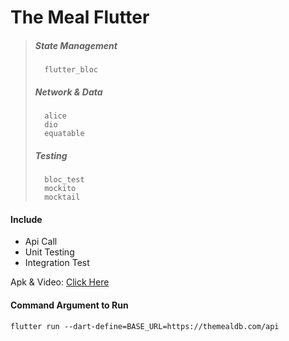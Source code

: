 
# The Meal Flutter  
  

> ##### State Management
>       flutter_bloc
> ##### Network & Data
>       alice
>       dio
>       equatable
> #####  Testing
>       bloc_test
>       mockito
>       mocktail


#### Include
- Api Call
- Unit Testing
- Integration Test

Apk & Video: [Click Here](https://github.com/ronny-sugianto/the_meal_flutter/tree/main/files)

#### Command Argument to Run

    flutter run --dart-define=BASE_URL=https://themealdb.com/api
